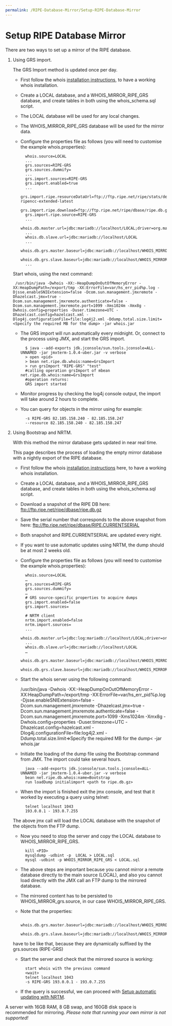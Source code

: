 ```yaml
---
permalink: /RIPE-Database-Mirror/Setup-RIPE-Database-Mirror
---
```


# Setup RIPE Database Mirror

There are two ways to set up a mirror of the RIPE database.

1. Using GRS import. 

    The GRS Import method is updated once per day.

    - First follow the whois [installation instructions](../Installation-and-Development/Installation-instructions.md#installation-instructions), to have a working whois installation. 

    - Create a LOCAL database, and a WHOIS_MIRROR_RIPE_GRS database, and create tables in both using the whois_schema.sql script.

    - The LOCAL database will be used for any local changes.
    - The WHOIS_MIRROR_RIPE_GRS database will be used for the mirror data.

    - Configure the properties file as follows (you will need to customise the example whois.properties):


            whois.source=LOCAL
            ...
            grs.sources=RIPE-GRS
            grs.sources.dummify=
            ...
            grs.import.sources=RIPE-GRS
            grs.import.enabled=true
            ...
            grs.import.ripe.resourceDataUrl=ftp://ftp.ripe.net/ripe/stats/delegated-ripencc-extended-latest
            grs.import.ripe.download=ftp://ftp.ripe.net/ripe/dbase/ripe.db.gz
            grs.import.ripe.source=RIPE-GRS
            ...
            whois.db.master.url=jdbc:mariadb://localhost/LOCAL;driver=org.mariadb.jdbc.Driver
            ...
            whois.db.slave.url=jdbc:mariadb://localhost/LOCAL
            ...
            whois.db.grs.master.baseurl=jdbc:mariadb://localhost/WHOIS_MIRROR
            whois.db.grs.slave.baseurl=jdbc:mariadb://localhost/WHOIS_MIRROR
            ...


    Start whois, using the next command:


        /usr/bin/java -Dwhois -XX:-HeapDumpOnOutOfMemoryError -XX:HeapDumpPath=/export/tmp -XX:ErrorFile=var/hs_err_pid%p.log -Djsse.enableSNIExtension=false -Dcom.sun.management.jmxremote -Dhazelcast.jmx=true -Dcom.sun.management.jmxremote.authenticate=false -Dcom.sun.management.jmxremote.port=1099 -Xms1024m -Xmx8g -Dwhois.config=properties -Duser.timezone=UTC -Dhazelcast.config=hazelcast.xml -Dlog4j.configurationFile=file:log4j2.xml -Ddump.total.size.limit=<Specify the required MB for the dump> -jar whois.jar


    - The GRS import will run automatically every midnight. Or, connect to the process using JMX, and start the GRS import.

            $ java --add-exports jdk.jconsole/sun.tools.jconsole=ALL-UNNAMED -jar jmxterm-1.0.4-uber.jar -v verbose
            > open <pid>
            > bean net.ripe.db.whois:name=GrsImport
            > run grsImport "RIPE-GRS" "test"
            #calling operation grsImport of mbean net.ripe.db.whois:name=GrsImport
            #operation returns:
            GRS import started


    - Monitor progress by checking the log4j console output, the import will take around 2 hours to complete.

    - You can query for objects in the mirror using for example:

            -s RIPE-GRS 82.185.158.240 - 82.185.158.247
            --resource 82.185.158.240 - 82.185.158.247



2. Using Bootstrap and NRTM. 
  
    With this method the mirror database gets updated in near real time.

    This page describes the process of loading the empty mirror database with a nightly export of the RIPE database.

    - First follow the whois [installation instructions](../Installation-and-Development/Installation-instructions.md#installation-instructions) here, to have a working whois installation. 
    - Create a LOCAL database, and a WHOIS_MIRROR_RIPE_GRS database, and create tables in both using the whois_schema.sql script.
    - Download a snapshot of the RIPE DB here: ftp://ftp.ripe.net/ripe/dbase/ripe.db.gz
    - Save the serial number that corresponds to the above snapshot from here: ftp://ftp.ripe.net/ripe/dbase/RIPE.CURRENTSERIAL
    - Both snapshot and RIPE.CURRENTSERIAL are updated every night. 
    - If you want to use automatic updates using NRTM, the dump should be at most 2 weeks old.
    - Configure the properties file as follows (you will need to customise the example whois.properties):
    
            whois.source=LOCAL
            …
            grs.sources=RIPE-GRS
            grs.sources.dummify=
            …
            # GRS source-specific properties to acquire dumps
            grs.import.enabled=false
            grs.import.sources=

            # NRTM client
            nrtm.import.enabled=false
            nrtm.import.sources=
            ...
            whois.db.master.url=jdbc:log:mariadb://localhost/LOCAL;driver=org.mariadb.jdbc.Driver
            ...
            whois.db.slave.url=jdbc:mariadb://localhost/LOCAL
            …
            whois.db.grs.master.baseurl=jdbc:mariadb://localhost/WHOIS_MIRROR
            whois.db.grs.slave.baseurl=jdbc:mariadb://localhost/WHOIS_MIRROR
    
    - Start the whois server using the following command:

        /usr/bin/java -Dwhois -XX:-HeapDumpOnOutOfMemoryError -XX:HeapDumpPath=/export/tmp -XX:ErrorFile=var/hs_err_pid%p.log -Djsse.enableSNIExtension=false -Dcom.sun.management.jmxremote -Dhazelcast.jmx=true -Dcom.sun.management.jmxremote.authenticate=false -Dcom.sun.management.jmxremote.port=1099 -Xms1024m -Xmx8g -Dwhois.config=properties -Duser.timezone=UTC -Dhazelcast.config=hazelcast.xml -Dlog4j.configurationFile=file:log4j2.xml -Ddump.total.size.limit=&gt;Specify the required MB for the dump&lt; -jar whois.jar

    - Initiate the loading of the dump file using the Bootstrap command from JMX. The import could take several hours.
    
            java --add-exports jdk.jconsole/sun.tools.jconsole=ALL-UNNAMED -jar jmxterm-1.0.4-uber.jar -v verbose
            bean net.ripe.db.whois:name=Bootstrap
            run loadDump initialimport <path to ripe.db.gz>
    
    - When the import is finished exit the jmx console, and test that it worked by executing a query using telnet:
    
            telnet localhost 1043
            193.0.0.1 - 193.0.7.255
    
    The above jmx call will load the LOCAL database with the snapshot of the objects from the FTP dump.

    - Now you need to stop the server and copy the LOCAL database to WHOIS_MIRROR_RIPE_GRS. 
    
            kill <PID>
            mysqldump -udbint -p  LOCAL > LOCAL.sql
            mysql -udbint -p WHOIS_MIRROR_RIPE_GRS < LOCAL.sql
    
    - The above steps are important because you cannot mirror a remote database directly to the main source (LOCAL), and also you cannot load directly with the JMX call an FTP dump to the mirrored database. 
    - The mirrored content has to be persisted to WHOIS_MIRROR_grs.source, in our case WHOIS_MIRROR_RIPE_GRS. 
    - Note that the properties:
    
            whois.db.grs.master.baseurl=jdbc:mariadb://localhost/WHOIS_MIRROR
            whois.db.grs.slave.baseurl=jdbc:mariadb://localhost/WHOIS_MIRROR
    
    have to be like that, because they are dynamically suffixed by the grs.sources (RIPE-GRS)


    - Start the server and check that the mirrored source is working:

            start whois with the previous command
            <wait>
            telnet localhost 1043
            -s RIPE-GRS 193.0.0.1 - 193.0.7.255
    

    - If the query is successful, we can proceed with [Setup automatic updating with NRTM](Near-Real-Time-Mirroring.md#near-real-time-Mirroring). 



A server with 16GB RAM, 8 GB swap, and 160GB disk space is recommended for mirroring.
*Please note that running your own mirror is not supported!*